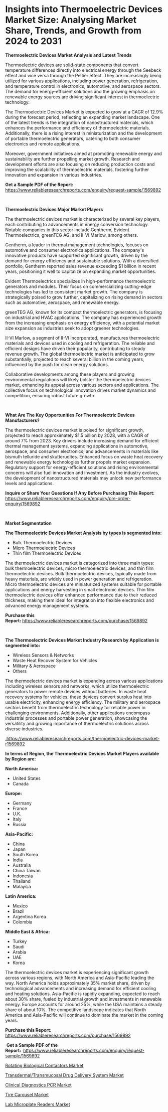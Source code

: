 <p><h1>Insights into Thermoelectric Devices Market Size: Analysing Market Share, Trends, and Growth from 2024 to 2031</h1></p><p><strong>Thermoelectric Devices Market Analysis and Latest Trends</strong></p>
<p><p>Thermoelectric devices are solid-state components that convert temperature differences directly into electrical energy through the Seebeck effect and vice versa through the Peltier effect. They are increasingly being utilized for various applications, including power generation, refrigeration, and temperature control in electronics, automotive, and aerospace sectors. The demand for energy-efficient solutions and the growing emphasis on renewable energy sources are driving significant interest in thermoelectric technology.</p><p>The Thermoelectric Devices Market is expected to grow at a CAGR of 12.9% during the forecast period, reflecting an expanding market landscape. One of the latest trends is the integration of nanostructured materials, which enhances the performance and efficiency of thermoelectric materials. Additionally, there is a rising interest in miniaturization and the development of portable thermoelectric generators, catering to both consumer electronics and remote applications.</p><p>Moreover, government initiatives aimed at promoting renewable energy and sustainability are further propelling market growth. Research and development efforts are also focusing on reducing production costs and improving the scalability of thermoelectric materials, fostering further innovation and expansion in various industries.</p></p>
<p><strong>Get a Sample PDF of the Report:&nbsp;</strong> <a href="https://www.reliableresearchreports.com/enquiry/request-sample/1569892?utm_campaign=118&utm_medium=2&utm_source=Github&utm_content=ia&utm_term=14102024&utm_id=thermoelectric-devices">https://www.reliableresearchreports.com/enquiry/request-sample/1569892</a></p>
<p>&nbsp;</p>
<p><strong>Thermoelectric Devices Major Market Players</strong></p>
<p><p>The thermoelectric devices market is characterized by several key players, each contributing to advancements in energy conversion technology. Notable companies in this sector include Gentherm, Evident Thermoelectrics, greenTEG AG, and II-VI Marlow, among others.</p><p>Gentherm, a leader in thermal management technologies, focuses on automotive and consumer electronics applications. The company's innovative products have supported significant growth, driven by the demand for energy efficiency and sustainable solutions. With a diversified portfolio, Gentherm reported sales revenue exceeding $1 billion in recent years, positioning it well to capitalize on expanding market opportunities.</p><p>Evident Thermoelectrics specializes in high-performance thermoelectric generators and modules. Their focus on commercializing cutting-edge technologies has led to consistent market growth. The company is strategically poised to grow further, capitalizing on rising demand in sectors such as automotive, aerospace, and renewable energy.</p><p>greenTEG AG, known for its compact thermoelectric generators, is focusing on industrial and HVAC applications. The company has experienced growth from the increasing emphasis on energy efficiency, with a potential market size expansion as industries seek to adopt greener technologies.</p><p>II-VI Marlow, a segment of II-VI Incorporated, manufactures thermoelectric materials and devices used in cooling and refrigeration. The reliable and efficient designs have driven their popularity, contributing to steady revenue growth. The global thermoelectric market is anticipated to grow substantially, projected to reach several billion in the coming years, influenced by the push for clean energy solutions.</p><p>Collaborative developments among these players and growing environmental regulations will likely bolster the thermoelectric devices market, enhancing its appeal across various sectors and applications. The collective focus on technological innovation drives market dynamics and competition, ensuring robust future growth.</p></p>
<p>&nbsp;</p>
<p><strong>What Are The Key Opportunities For Thermoelectric Devices Manufacturers?</strong></p>
<p><p>The thermoelectric devices market is poised for significant growth, projected to reach approximately $1.5 billion by 2028, with a CAGR of around 7% from 2023. Key drivers include increasing demand for efficient thermal management systems, expanding applications in automotive, aerospace, and consumer electronics, and advancements in materials like bismuth telluride and skutterudites. Enhanced focus on waste heat recovery and renewable energy technologies further propels market expansion. Regulatory support for energy-efficient solutions and rising environmental concerns will also fuel innovation and investment. As the industry evolves, the development of nanostructured materials may unlock new performance levels and applications.</p></p>
<p><strong>Inquire or Share Your Questions If Any Before Purchasing This Report:</strong> <a href="https://www.reliableresearchreports.com/enquiry/pre-order-enquiry/1569892?utm_campaign=118&utm_medium=2&utm_source=Github&utm_content=ia&utm_term=14102024&utm_id=thermoelectric-devices">https://www.reliableresearchreports.com/enquiry/pre-order-enquiry/1569892</a></p>
<p>&nbsp;</p>
<p><strong>Market Segmentation</strong></p>
<p><strong>The Thermoelectric Devices Market Analysis by types is segmented into:</strong></p>
<p><ul><li>Bulk Thermoelectric Devices</li><li>Micro Thermoelectric Devices</li><li>Thin film Thermoelectric Devices</li></ul></p>
<p><p>The thermoelectric devices market is categorized into three main types: bulk thermoelectric devices, micro thermoelectric devices, and thin film thermoelectric devices. Bulk thermoelectric devices, typically made from heavy materials, are widely used in power generation and refrigeration. Micro thermoelectric devices are miniaturized systems suitable for portable applications and energy harvesting in small electronic devices. Thin film thermoelectric devices offer enhanced performance due to their reduced thickness, making them ideal for integration into flexible electronics and advanced energy management systems.</p></p>
<p><strong>Purchase this Report:&nbsp;</strong><a href="https://www.reliableresearchreports.com/purchase/1569892?utm_campaign=118&utm_medium=2&utm_source=Github&utm_content=ia&utm_term=14102024&utm_id=thermoelectric-devices">https://www.reliableresearchreports.com/purchase/1569892</a></p>
<p>&nbsp;</p>
<p><strong>The Thermoelectric Devices Market Industry Research by Application is segmented into:</strong></p>
<p><ul><li>Wireless Sensors & Networks</li><li>Waste Heat Recover System for Vehicles</li><li>Military & Aerospace</li><li>Others</li></ul></p>
<p><p>The thermoelectric devices market is expanding across various applications including wireless sensors and networks, which utilize thermoelectric generators to power remote devices without batteries. In waste heat recovery systems for vehicles, these devices convert surplus heat into usable electricity, enhancing energy efficiency. The military and aerospace sectors benefit from thermoelectric technology for reliable power in challenging environments. Additionally, other applications encompass industrial processes and portable power generation, showcasing the versatility and growing importance of thermoelectric solutions across diverse industries.</p></p>
<p><a href="https://www.reliableresearchreports.com/thermoelectric-devices-market-r1569892?utm_campaign=118&utm_medium=2&utm_source=Github&utm_content=ia&utm_term=14102024&utm_id=thermoelectric-devices">&nbsp;https://www.reliableresearchreports.com/thermoelectric-devices-market-r1569892</a></p>
<p><strong>In terms of Region, the Thermoelectric Devices Market Players available by Region are:</strong></p>
<p>
    <p> <strong> North America: </strong>
        <ul>
            <li>United States</li>
            <li>Canada</li>
        </ul>
        </p> 
    <p> <strong> Europe: </strong>
        <ul>
            <li>Germany</li>
            <li>France</li>
            <li>U.K.</li>
            <li>Italy</li>
            <li>Russia</li>
        </ul>
        </p> 
    <p> <strong> Asia-Pacific: </strong>
        <ul>
            <li>China</li>
            <li>Japan</li>
            <li>South Korea</li>
            <li>India</li>
            <li>Australia</li>
            <li>China Taiwan</li>
            <li>Indonesia</li>
            <li>Thailand</li>
            <li>Malaysia</li>
        </ul>
        </p> 
    <p> <strong> Latin America: </strong>
        <ul>
            <li>Mexico</li>
            <li>Brazil</li>
            <li>Argentina Korea</li>
            <li>Colombia</li>
        </ul>
        </p> 
    <p> <strong> Middle East & Africa: </strong>
        <ul>
            <li>Turkey</li>
            <li>Saudi</li>
            <li>Arabia</li>
            <li>UAE</li>
            <li>Korea</li>
        </ul>
    </p>
    </p>
<p><p>The thermoelectric devices market is experiencing significant growth across various regions, with North America and Asia-Pacific leading the way. North America holds approximately 35% market share, driven by technological advancements and increasing demand for efficient cooling and heating solutions. Asia-Pacific is rapidly expanding, expected to reach about 30% share, fueled by industrial growth and investments in renewable energy. Europe accounts for around 25%, while the USA maintains a steady share of about 10%. The competitive landscape indicates that North America and Asia-Pacific will continue to dominate the market in the coming years.</p></p>
<p><strong>Purchase this Report: </strong><a href="https://www.reliableresearchreports.com/purchase/1569892?utm_campaign=118&utm_medium=2&utm_source=Github&utm_content=ia&utm_term=14102024&utm_id=thermoelectric-devices">https://www.reliableresearchreports.com/purchase/1569892</a></p>
<p>&nbsp;<strong>Get a Sample PDF of the Report:&nbsp;&nbsp;</strong><a href="https://www.reliableresearchreports.com/enquiry/request-sample/1569892?utm_campaign=118&utm_medium=2&utm_source=Github&utm_content=ia&utm_term=14102024&utm_id=thermoelectric-devices">https://www.reliableresearchreports.com/enquiry/request-sample/1569892</a></p>
<p><strong></strong></p>
<p><p><a href="https://github.com/AdeaKodra585/Market-Research-Report-List-1/blob/main/rotating-biological-contactors-market.md?utm_campaign=118&utm_medium=2&utm_source=Github&utm_content=ia&utm_term=14102024&utm_id=thermoelectric-devices">Rotating Biological Contactors Market</a></p><p><a href="https://www.linkedin.com/pulse/market-insights-global-transdermaltransmucosal-drug-delivery-bmnje?utm_campaign=118&utm_medium=2&utm_source=Github&utm_content=ia&utm_term=14102024&utm_id=thermoelectric-devices">Transdermal/Transmucosal Drug Delivery System Market</a></p><p><a href="https://www.linkedin.com/pulse/strategic-roadmap-success-global-clinical-diagnostics-pcr-fline?trk=public_post_embed_feed-article-content&utm_campaign=118&utm_medium=2&utm_source=Github&utm_content=ia&utm_term=14102024&utm_id=thermoelectric-devices">Clinical Diagnostics PCR Market</a></p><p><a href="https://github.com/MatthewHernandez403/Market-Research-Report-List-1/blob/main/tire-carousel-market.md?utm_campaign=118&utm_medium=2&utm_source=Github&utm_content=ia&utm_term=14102024&utm_id=thermoelectric-devices">Tire Carousel Market</a></p><p><a href="https://www.linkedin.com/pulse/lab-microplate-readers-market-size-share-trends-analysis-ddkce?trk=public_post_embed_feed-article-content&utm_campaign=118&utm_medium=2&utm_source=Github&utm_content=ia&utm_term=14102024&utm_id=thermoelectric-devices">Lab Microplate Readers Market</a></p></p>